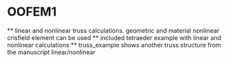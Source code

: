 # OOFEM1
** linear and nonlinear truss calculations. geometric and material nonlinear crisfield element can be used
** included tetraeder example with linear and nonlinear calculations
** truss_example shows another truss structure from the manuscript linear/nonlinear 
